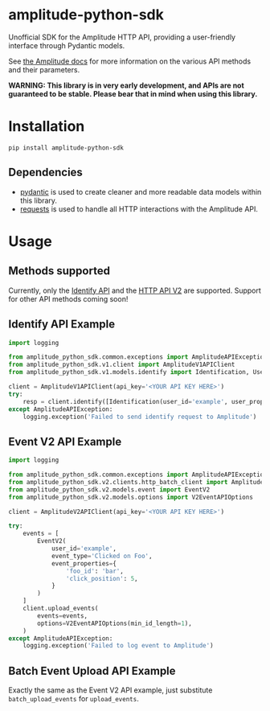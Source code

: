 # amplitude-python-sdk

Unofficial SDK for the Amplitude HTTP API, providing a user-friendly interface through Pydantic models.

See [the Amplitude docs](https://developers.amplitude.com/docs) for more information on the various API methods and their parameters.

**WARNING: This library is in very early development, and APIs are not guaranteed to be stable. Please bear that in mind when using this library.**

# Installation

```
pip install amplitude-python-sdk
```

## Dependencies

* [pydantic](https://github.com/samuelcolvin/pydantic) is used to create cleaner and more readable data models within this library.
* [requests](https://github.com/psf/requests) is used to handle all HTTP interactions with the Amplitude API.

# Usage

## Methods supported

Currently, only the [Identify API](https://developers.amplitude.com/docs/identify-api) and the [HTTP API V2](https://developers.amplitude.com/docs/http-api-v2) are supported. Support for other API methods coming soon!

## Identify API Example

```python
import logging

from amplitude_python_sdk.common.exceptions import AmplitudeAPIException
from amplitude_python_sdk.v1.client import AmplitudeV1APIClient
from amplitude_python_sdk.v1.models.identify import Identification, UserProperties

client = AmplitudeV1APIClient(api_key='<YOUR API KEY HERE>')
try:
    resp = client.identify([Identification(user_id='example', user_properties=UserProperties()])
except AmplitudeAPIException:
    logging.exception('Failed to send identify request to Amplitude')
```

## Event V2 API Example

```python
import logging

from amplitude_python_sdk.common.exceptions import AmplitudeAPIException
from amplitude_python_sdk.v2.clients.http_batch_client import AmplitudeV2APIClient
from amplitude_python_sdk.v2.models.event import EventV2
from amplitude_python_sdk.v2.models.options import V2EventAPIOptions

client = AmplitudeV2APIClient(api_key='<YOUR API KEY HERE>')

try:
    events = [
        EventV2(
            user_id='example',
            event_type='Clicked on Foo',
            event_properties={
                'foo_id': 'bar',
                'click_position': 5,
            }
        )
    ]
    client.upload_events(
        events=events,
        options=V2EventAPIOptions(min_id_length=1),
    )
except AmplitudeAPIException:
    logging.exception('Failed to log event to Amplitude')
```

## Batch Event Upload API Example

Exactly the same as the Event V2 API example, just substitute `batch_upload_events` for `upload_events`.
